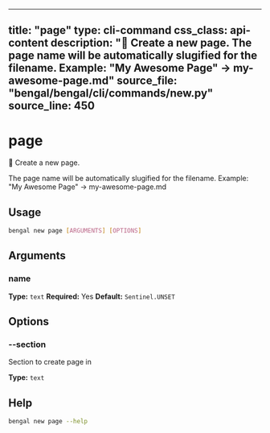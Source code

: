 
---
title: "page"
type: cli-command
css_class: api-content
description: "📄 Create a new page.  The page name will be automatically slugified for the filename. Example: "My Awesome Page" → my-awesome-page.md"
source_file: "bengal/bengal/cli/commands/new.py"
source_line: 450
---

# page

📄 Create a new page.

The page name will be automatically slugified for the filename.
Example: "My Awesome Page" → my-awesome-page.md


## Usage

```bash
bengal new page [ARGUMENTS] [OPTIONS]
```

## Arguments

### name

**Type:** `text`
**Required:** Yes
**Default:** `Sentinel.UNSET`


## Options

### --section

Section to create page in

**Type:** `text`





## Help

```bash
bengal new page --help
```
